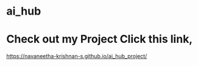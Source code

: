 # ai_hub 

# Check out my Project Click this link, 

https://navaneetha-krishnan-s.github.io/ai_hub_project/
